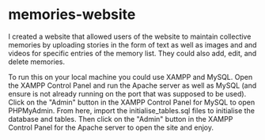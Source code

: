 # memories-website
I created a website that allowed users of the website to maintain collective memories by uploading stories in the form of text as well as images and and videos for specific entries of the memory list. They could also add, edit, and delete memories.

To run this on your local machine you could use XAMPP and MySQL. Open the XAMPP Control Panel and run the Apache server as well as MySQL (and ensure is not already running on the port that was supposed to be used). Click on the "Admin" button in the XAMPP Control Panel for MySQL to open PHPMyAdmin. From here, import the initialise_tables.sql files to initialise the database and tables. Then click on the "Admin" button in the XAMPP Control Panel for the Apache server to open the site and enjoy.
